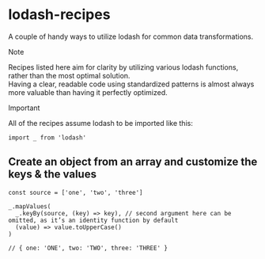 # lodash-recipes
A couple of handy ways to utilize lodash for common data transformations.

> [!NOTE]  
> Recipes listed here aim for clarity by utilizing various lodash functions, rather than the most optimal solution.  
Having a clear, readable code using standardized patterns is almost always more valuable than having it perfectly optimized.

> [!IMPORTANT]  
> All of the recipes assume lodash to be imported like this:
>
> ```tsx
> import _ from 'lodash'
>  ```

## Create an object from an array and customize the keys & the values

```tsx
const source = ['one', 'two', 'three']

_.mapValues(
  _.keyBy(source, (key) => key), // second argument here can be omitted, as it’s an identity function by default
  (value) => value.toUpperCase()
) 

// { one: 'ONE', two: 'TWO', three: 'THREE' }
```
